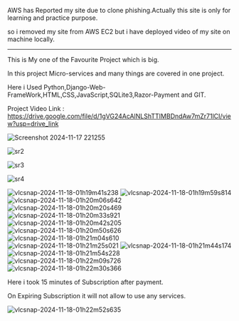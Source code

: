 AWS has Reported my site due to clone phishing.Actually this site is only for learning and practice purpose.

so i removed my site from AWS EC2 but i have deployed video of my site on machine locally.

---------------------------------------------------------------------------------------------------------------------------

This is My one of the Favourite Project which is big.

In this project Micro-services and many things are covered in one project.

Here i Used Python,Django-Web-FrameWork,HTML,CSS,JavaScript,SQLite3,Razor-Payment and GIT.

Project Video Link : https://drive.google.com/file/d/1gVG24AcAlNLShTTIMBDndAw7mZr71lCI/view?usp=drive_link
 
![Screenshot 2024-11-17 221255](https://github.com/user-attachments/assets/ba2c9461-ea3c-498b-9eae-8dce99d19f9a)

![sr2](https://github.com/user-attachments/assets/a254d195-1ae0-488f-ad8a-fcfc0ff866ac)

![sr3](https://github.com/user-attachments/assets/4ae8c5b4-c041-449a-b784-36ca2c946eda)

![sr4](https://github.com/user-attachments/assets/48e61e78-e73d-4cac-97dd-df57fc33f1ec)

![vlcsnap-2024-11-18-01h19m41s238](https://github.com/user-attachments/assets/9787a9b0-0eb4-4f84-a339-59b603750609)
![vlcsnap-2024-11-18-01h19m59s814](https://github.com/user-attachments/assets/37bee71e-3aa6-4a53-80c0-03d44dfbfdcf)
![vlcsnap-2024-11-18-01h20m06s642](https://github.com/user-attachments/assets/7cac2371-c353-4a32-9f39-d52cd3eec9a3)
![vlcsnap-2024-11-18-01h20m20s469](https://github.com/user-attachments/assets/4b536ff1-0e46-43a3-92b3-e19b0a6124ab)
![vlcsnap-2024-11-18-01h20m33s921](https://github.com/user-attachments/assets/8181ea64-4ffb-4ace-8162-1a1796b631de)
![vlcsnap-2024-11-18-01h20m42s205](https://github.com/user-attachments/assets/434d5c56-dfc1-4ce2-a23e-b26aad71c607)
![vlcsnap-2024-11-18-01h20m50s626](https://github.com/user-attachments/assets/f1c5e76c-43f8-426e-b030-17dadc653be2)
![vlcsnap-2024-11-18-01h21m04s610](https://github.com/user-attachments/assets/0812a910-4939-4eb4-b109-640653f688cb)
![vlcsnap-2024-11-18-01h21m25s021](https://github.com/user-attachments/assets/65d01dd5-e2ce-4454-9132-ee738ce36a32)
![vlcsnap-2024-11-18-01h21m44s174](https://github.com/user-attachments/assets/eeeb05a4-c892-4cee-af00-8bcddb8aa142)
![vlcsnap-2024-11-18-01h21m54s228](https://github.com/user-attachments/assets/99c5ca93-eb26-4c27-a0cb-1dec965041f4)
![vlcsnap-2024-11-18-01h22m09s726](https://github.com/user-attachments/assets/256b00c6-a442-42f4-a825-23a3131038a3)
![vlcsnap-2024-11-18-01h22m30s366](https://github.com/user-attachments/assets/6cc03924-c0fb-4506-bfc1-510c77ce0404)

Here i took 15 minutes of Subscription after payment.

On Expiring Subscription it will not allow to use any services.

![vlcsnap-2024-11-18-01h22m52s635](https://github.com/user-attachments/assets/e22d3dd3-90dc-4657-91a8-18335c7c94be)

